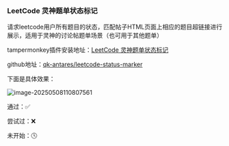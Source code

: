 ### LeetCode 灵神题单状态标记

请求leetcode用户所有题目的状态，匹配帖子HTML页面上相应的题目超链接进行展示，适用于灵神的讨论帖题单场景（也可用于其他题单）

tampermonkey插件安装地址：[LeetCode 灵神题单状态标记](https://greasyfork.org/zh-CN/scripts/535287-leetcode-灵神题单状态标记)

github地址：[qk-antares/leetcode-status-marker](https://github.com/qk-antares/leetcode-status-marker)

下面是具体效果：

![image-20250508110807561](https://s2.loli.net/2025/05/08/2LR587pNsqxMvEU.png)

通过：✅

尝试过：❌

未开始：🕓